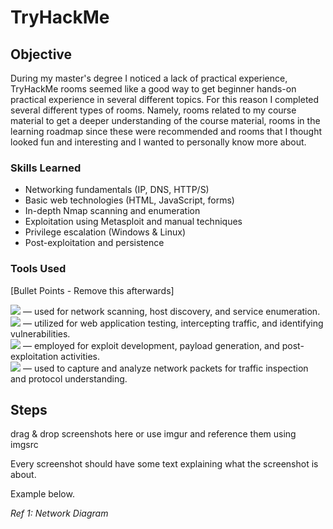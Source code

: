 # TryHackMe

## Objective

During my master's degree I noticed a lack of practical experience, TryHackMe rooms seemed like a good way to get beginner hands-on practical experience in several different topics. For this reason I completed several different types of rooms. Namely, rooms related to my course material to get a deeper understanding of the course material, rooms in the learning roadmap since these were recommended and rooms that I thought looked fun and interesting and I wanted to personally know more about.

### Skills Learned

- Networking fundamentals (IP, DNS, HTTP/S)
- Basic web technologies (HTML, JavaScript, forms)
- In-depth Nmap scanning and enumeration
- Exploitation using Metasploit and manual techniques
- Privilege escalation (Windows & Linux)
- Post-exploitation and persistence

### Tools Used
[Bullet Points - Remove this afterwards]

<img src="https://img.shields.io/badge/-Nmap-004170?&style=for-the-badge&logo=Nmap&logoColor=white" /> — used for network scanning, host discovery, and service enumeration. <br>
<img src="https://img.shields.io/badge/-Burp_Suite-FF5733?&style=for-the-badge&logo=burpsuite&logoColor=white" /> — utilized for web application testing, intercepting traffic, and identifying vulnerabilities. <br>
<img src="https://img.shields.io/badge/-Metasploit-50748C?&style=for-the-badge&logo=metasploit&logoColor=white" /> — employed for exploit development, payload generation, and post-exploitation activities. <br>
<img src="https://img.shields.io/badge/-Wireshark-1679A7?&style=for-the-badge&logo=Wireshark&logoColor=white" /> — used to capture and analyze network packets for traffic inspection and protocol understanding. <br>

## Steps
drag & drop screenshots here or use imgur and reference them using imgsrc

Every screenshot should have some text explaining what the screenshot is about.

Example below.

*Ref 1: Network Diagram*
